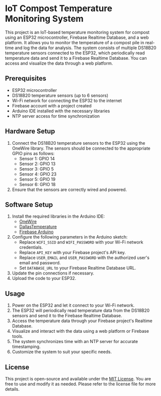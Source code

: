 # IoT Compost Temperature Monitoring System

This project is an IoT-based temperature monitoring system for compost using an ESP32 microcontroller, Firebase Realtime Database, and a web platform. It allows you to monitor the temperature of a compost pile in real-time and log the data for analysis. The system consists of multiple DS18B20 temperature sensors connected to the ESP32, which periodically read temperature data and send it to a Firebase Realtime Database. You can access and visualize the data through a web platform.

## Prerequisites

- ESP32 microcontroller
- DS18B20 temperature sensors (up to 6 sensors)
- Wi-Fi network for connecting the ESP32 to the internet
- Firebase account with a project created
- Arduino IDE installed with the necessary libraries
- NTP server access for time synchronization

## Hardware Setup

1. Connect the DS18B20 temperature sensors to the ESP32 using the OneWire library. The sensors should be connected to the appropriate GPIO pins as follows:
    - Sensor 1: GPIO 14
    - Sensor 2: GPIO 13
    - Sensor 3: GPIO 5
    - Sensor 4: GPIO 23
    - Sensor 5: GPIO 19
    - Sensor 6: GPIO 18
2. Ensure that the sensors are correctly wired and powered.

## Software Setup

1. Install the required libraries in the Arduino IDE:
   - [OneWire](https://github.com/PaulStoffregen/OneWire)
   - [DallasTemperature](https://github.com/milesburton/Arduino-Temperature-Control-Library)
   - [Firebase Arduino](https://github.com/FirebaseExtended/firebase-arduino)
2. Configure the following parameters in the Arduino sketch:
   - Replace `WIFI_SSID` and `WIFI_PASSWORD` with your Wi-Fi network credentials.
   - Replace `API_KEY` with your Firebase project's API key.
   - Replace `USER_EMAIL` and `USER_PASSWORD` with the authorized user's email and password.
   - Set `DATABASE_URL` to your Firebase Realtime Database URL.
3. Update the pin connections if necessary.
4. Upload the code to your ESP32.

## Usage

1. Power on the ESP32 and let it connect to your Wi-Fi network.
2. The ESP32 will periodically read temperature data from the DS18B20 sensors and send it to the Firebase Realtime Database.
3. Access the temperature data through your Firebase project's Realtime Database.
4. Visualize and interact with the data using a web platform or Firebase tools.
5. The system synchronizes time with an NTP server for accurate timestamping.
6. Customize the system to suit your specific needs.

## License

This project is open-source and available under the [MIT License](LICENSE). You are free to use and modify it as needed. Please refer to the license file for more details.
